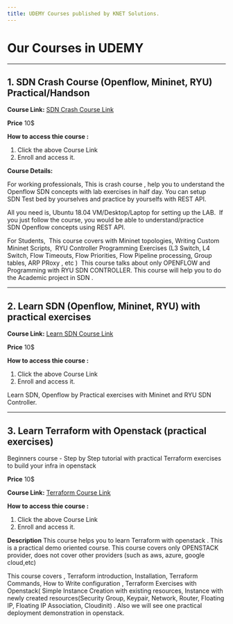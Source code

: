 ```yaml
---
title: UDEMY Courses published by KNET Solutions.
---
```


# Our Courses in UDEMY
---

## 1. SDN Crash Course (Openflow, Mininet, RYU) Practical/Handson

**Course Link:** 
[SDN Crash Course Link](https://www.udemy.com/beginners-sdn-course-with-ryu-controller-practical-handson/?couponCode=TEN_DOLLAR)

**Price** 10$

**How to access thie course :**
1. Click the above Course Link
2. Enroll and access it.

**Course Details:**

For working professionals, This is crash course , help you to understand the Openflow SDN concepts with lab exercises in half day. You can setup SDN Test bed by yourselves and practice by yourselfs with REST API.

All you need is, Ubuntu 18.04 VM/Desktop/Laptop for setting up the LAB.  If you just follow the course, you would be able to understand/practice SDN Openflow concepts using REST API.

For Students,  This course covers with Mininet topologies, Writing Custom Mininet Scripts,  RYU Controller Programming Exercises (L3 Switch, L4 Switch, Flow Timeouts, Flow Priorities, Flow Pipeline processing, Group tables, ARP PRoxy , etc )  This course talks about only OPENFLOW and Programming with RYU SDN CONTROLLER. This course will help you to do the Academic project in SDN .

---
## 2. Learn SDN (Openflow, Mininet, RYU) with practical exercises

**Course Link:** 
[Learn SDN Course Link](https://www.udemy.com/learn-sdn-with-mininet-ryu-exercises/?couponCode=TENDOLLARCOUPON)

**Price** 10$

**How to access thie course :**
1. Click the above Course Link
2. Enroll and access it.

Learn ​SDN, Openflow by Practical exercises with Mininet and RYU SDN Controller.

---
## 3. Learn Terraform with Openstack (practical exercises)

Beginners course - Step by Step tutorial with practical Terraform exercises to build your infra in openstack


**Price** 10$

**Course Link:**
[Terraform Course Link](https://www.udemy.com/learn-terraform-with-openstack-practical-exercises/?couponCode=PROMO1)

**How to access thie course :**
1. Click the above Course Link
2. Enroll and access it.


**Description**
This course helps you to learn Terraform with openstack . This is a practical demo oriented course.  This course covers only OPENSTACK provider,  does not cover other providers (such as aws, azure, google cloud,etc)

This course covers , Terraform introduction, Installation, Terraform Commands,  How to Write configuration , Terraform Exercises with Openstack( Simple Instance Creation with existing resources, Instance with newly created resources(Security Group, Keypair, Network, Router, Floating IP, Floating IP Association, Cloudinit) . Also we will see one practical deployment demonstration in openstack. 


